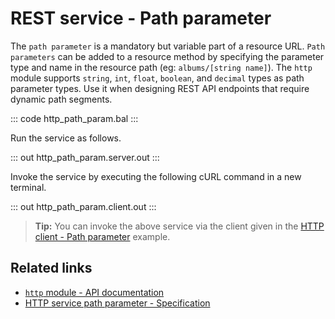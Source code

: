# REST service - Path parameter

The `path parameter` is a mandatory but variable part of a resource URL. `Path parameters` can be added to a resource method by specifying the parameter type and name in the resource path (eg: `albums/[string name]`). The `http` module supports `string`, `int`, `float`, `boolean`, and `decimal` types as path parameter types. Use it when designing REST API endpoints that require dynamic path segments.

::: code http_path_param.bal :::

Run the service as follows.

::: out http_path_param.server.out :::

Invoke the service by executing the following cURL command in a new terminal.

::: out http_path_param.client.out :::

>**Tip:** You can invoke the above service via the client given in the [HTTP client - Path parameter](/learn/by-example/http-client-path-parameter/) example.

## Related links
- [`http` module - API documentation](https://lib.ballerina.io/ballerina/http/latest/)
- [HTTP service path parameter - Specification](/spec/http/#233-path-parameter)
